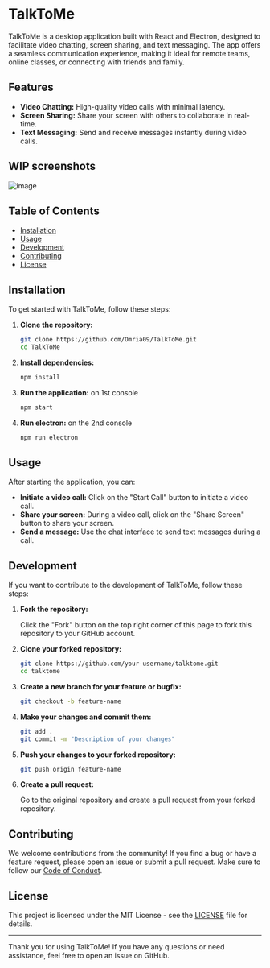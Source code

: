 # TalkToMe

TalkToMe is a desktop application built with React and Electron, designed to facilitate video chatting, screen sharing, and text messaging. The app offers a seamless communication experience, making it ideal for remote teams, online classes, or connecting with friends and family.

## Features

- **Video Chatting:** High-quality video calls with minimal latency.
- **Screen Sharing:** Share your screen with others to collaborate in real-time.
- **Text Messaging:** Send and receive messages instantly during video calls.


## WIP screenshots
![image](https://github.com/Omria09/TalkToMe/assets/53431803/b5b703a6-9483-4043-8b7e-d2e8d35f6139)

## Table of Contents

- [Installation](#installation)
- [Usage](#usage)
- [Development](#development)
- [Contributing](#contributing)
- [License](#license)

## Installation

To get started with TalkToMe, follow these steps:

1. **Clone the repository:**

    ```bash
    git clone https://github.com/Omria09/TalkToMe.git
    cd TalkToMe
    ```

2. **Install dependencies:**

    ```bash
    npm install
    ```

3. **Run the application:**
on 1st console 
    ```bash
    npm start
    ```
4. **Run electron:**
on the 2nd console 
    ```bash
    npm run electron
    ```
## Usage

After starting the application, you can:

- **Initiate a video call:** Click on the "Start Call" button to initiate a video call.
- **Share your screen:** During a video call, click on the "Share Screen" button to share your screen.
- **Send a message:** Use the chat interface to send text messages during a call.

## Development

If you want to contribute to the development of TalkToMe, follow these steps:

1. **Fork the repository:**

    Click the "Fork" button on the top right corner of this page to fork this repository to your GitHub account.

2. **Clone your forked repository:**

    ```bash
    git clone https://github.com/your-username/talktome.git
    cd talktome
    ```

3. **Create a new branch for your feature or bugfix:**

    ```bash
    git checkout -b feature-name
    ```

4. **Make your changes and commit them:**

    ```bash
    git add .
    git commit -m "Description of your changes"
    ```

5. **Push your changes to your forked repository:**

    ```bash
    git push origin feature-name
    ```

6. **Create a pull request:**

    Go to the original repository and create a pull request from your forked repository.

## Contributing

We welcome contributions from the community! If you find a bug or have a feature request, please open an issue or submit a pull request. Make sure to follow our [Code of Conduct](CODE_OF_CONDUCT.md).

## License

This project is licensed under the MIT License - see the [LICENSE](LICENSE) file for details.

---

Thank you for using TalkToMe! If you have any questions or need assistance, feel free to open an issue on GitHub.
